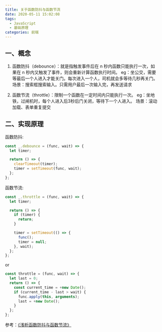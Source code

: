 ```yaml
---
title: 关于函数防抖与函数节流
date: 2020-05-11 15:02:08
tags: 
  - JavaScript
  - 基础原理
categories: 前端
---
```

## 一、概念
1. 函数防抖（debounce）：就是指触发事件后在 n 秒内函数只能执行一次，如果在 n 秒内又触发了事件，则会重新计算函数执行时间。
eg：坐公交，需要等最后一个人进入才能关门。每次进入一个人，司机就会多等待几秒再关门。
场景：搜索框搜索输入。只需用户最后一次输入完，再发送请求

2. 函数节流（throttle）：限制一个函数在一定时间内只能执行一次。
eg：坐地铁，过闸机时，每个人进入后3秒后门关闭，等待下一个人进入。
场景：滚动加载、表单重复提交

## 二、实现原理
函数防抖:
``` js
const _.debounce = (func, wait) => {
  let timer;

  return () => {
    clearTimeout(timer);
    timer = setTimeout(func, wait);
  };
};
```
函数节流:
``` js
const _.throttle = (func, wait) => {
  let timer;

  return () => {
    if (timer) {
      return;
    }

    timer = setTimeout(() => {
      func();
      timer = null;
    }, wait);
  };
};
```
or
``` js
const throttle = (func, wait) => {
  let last = 0;
  return () => {
    const current_time = +new Date();
    if (current_time - last > wait) {
      func.apply(this, arguments);
      last = +new Date();
    }
  };
};
```

参考：[《浅析函数防抖与函数节流》](https://www.jianshu.com/p/f9f6b637fd6c)